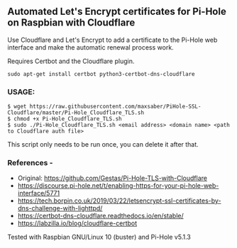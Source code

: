 ## Automated Let's Encrypt certificates for Pi-Hole on Raspbian with Cloudflare
Use Cloudflare and Let's Encrypt to add a certificate to the Pi-Hole web interface and make the automatic renewal process work. 

Requires Certbot and the Cloudflare plugin.
```
sudo apt-get install certbot python3-certbot-dns-cloudflare
```

### USAGE: 
```
$ wget https://raw.githubusercontent.com/maxsaber/PiHole-SSL-Cloudflare/master/Pi-Hole_Cloudflare_TLS.sh
$ chmod +x Pi-Hole_Cloudflare_TLS.sh
$ sudo ./Pi-Hole_Cloudflare_TLS.sh <email address> <domain name> <path to Cloudflare auth file>
```
This script only needs to be run once, you can delete it after that. 

### References - 
  * Original: https://github.com/Gestas/Pi-Hole-TLS-with-Cloudflare
  * https://discourse.pi-hole.net/t/enabling-https-for-your-pi-hole-web-interface/5771
  * https://tech.borpin.co.uk/2019/03/22/letsencrypt-ssl-certificates-by-dns-challenge-with-lighttpd/
  * https://certbot-dns-cloudflare.readthedocs.io/en/stable/
  * https://labzilla.io/blog/cloudflare-certbot

Tested with Raspbian GNU/Linux 10 (buster) and Pi-Hole v5.1.3
